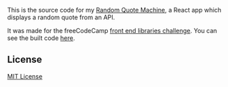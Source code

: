 This is the source code for my [Random Quote Machine](https://edkerforne.github.io/random-quote-machine/), a React app which displays a random quote from an API.

It was made for the freeCodeCamp [front end libraries challenge](https://www.freecodecamp.org/learn/front-end-libraries/front-end-libraries-projects/build-a-markdown-previewer). You can see the built code [here](https://github.com/edkerforne/random-quote-machine/tree/gh-pages).

## License

[MIT License](https://edkerforne.github.io/random-quote-machine/)
